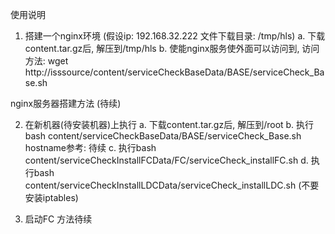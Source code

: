 使用说明

1. 搭建一个nginx环境 (假设ip: 192.168.32.222 文件下载目录: /tmp/hls)
a. 下载content.tar.gz后, 解压到/tmp/hls 
b. 使能nginx服务使外面可以访问到, 访问方法:  wget http://isssource/content/serviceCheckBaseData/BASE/serviceCheck_Base.sh

nginx服务器搭建方法 (待续)

2. 在新机器(待安装机器)上执行
a. 下载content.tar.gz后, 解压到/root
b. 执行bash content/serviceCheckBaseData/BASE/serviceCheck_Base.sh 
hostname参考:
待续
c. 执行bash content/serviceCheckInstallFCData/FC/serviceCheck_installFC.sh
d. 执行bash content/serviceCheckInstallLDCData/serviceCheck_installLDC.sh (不要安装iptables)

3. 启动FC
方法待续

